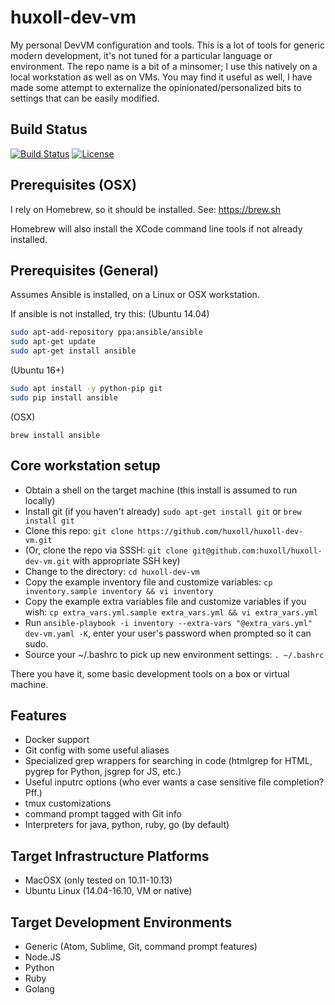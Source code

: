 # huxoll-dev-vm

My personal DevVM configuration and tools.  This is a lot of tools for generic
modern development, it's not tuned for a particular language or environment.
The repo name is a bit of a minsomer; I use this natively on a local workstation
as well as on VMs.  You may find it useful as well, I have made some attempt to
externalize the opinionated/personalized bits to settings that can be easily
modified.

## Build Status

[![Build Status](https://travis-ci.com/huxoll/huxoll-dev-vm.svg?branch=master)](https://travis-ci.com/huxoll/huxoll-dev-vm)
[![License](https://img.shields.io/badge/License-Apache%202.0-blue.svg)](https://opensource.org/licenses/Apache-2.0)

## Prerequisites (OSX)

I rely on Homebrew, so it should be installed. See: https://brew.sh

Homebrew will also install the XCode command line tools if not already installed.

## Prerequisites (General)

Assumes Ansible is installed, on a Linux or OSX workstation.

If ansible is not installed, try this:
(Ubuntu 14.04)

``` bash
sudo apt-add-repository ppa:ansible/ansible
sudo apt-get update
sudo apt-get install ansible
```

(Ubuntu 16+)

``` bash
sudo apt install -y python-pip git
sudo pip install ansible
```

(OSX)

```
brew install ansible
```

## Core workstation setup

* Obtain a shell on the target machine (this install is assumed to run locally)
* Install git (if you haven't already) `sudo apt-get install git` or `brew install git`
* Clone this repo: `git clone https://github.com/huxoll/huxoll-dev-vm.git`
* (Or, clone the repo via SSSH: `git clone git@github.com:huxoll/huxoll-dev-vm.git` with appropriate SSH key)
* Change to the directory: `cd huxoll-dev-vm`
* Copy the example inventory file and customize variables: `cp inventory.sample inventory && vi inventory`
* Copy the example extra variables file and customize variables if you wish: `cp extra_vars.yml.sample extra_vars.yml && vi extra_vars.yml`
* Run `ansible-playbook -i inventory --extra-vars "@extra_vars.yml" dev-vm.yaml -K`, enter your user's password when prompted so it can sudo.
* Source your ~/.bashrc to pick up new environment settings: `. ~/.bashrc`

There you have it, some basic development tools on a box or virtual machine.

## Features

* Docker support
* Git config with some useful aliases
* Specialized grep wrappers for searching in code (htmlgrep for HTML, pygrep for Python, jsgrep for JS, etc.)
* Useful inputrc options (who ever wants a case sensitive file completion? Pff.)
* tmux customizations
* command prompt tagged with Git info
* Interpreters for java, python, ruby, go (by default)

## Target Infrastructure Platforms

* MacOSX (only tested on 10.11-10.13)
* Ubuntu Linux (14.04-16.10, VM or native)

## Target Development Environments

* Generic (Atom, Sublime, Git, command prompt features)
* Node.JS
* Python
* Ruby
* Golang
